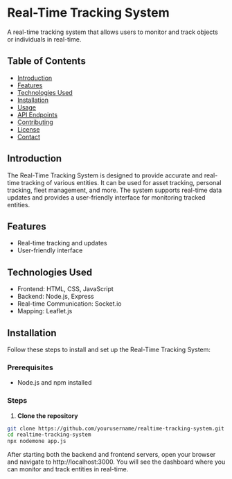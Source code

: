 # Real-Time Tracking System

A real-time tracking system that allows users to monitor and track objects or individuals in real-time.

## Table of Contents

- [Introduction](#introduction)
- [Features](#features)
- [Technologies Used](#technologies-used)
- [Installation](#installation)
- [Usage](#usage)
- [API Endpoints](#api-endpoints)
- [Contributing](#contributing)
- [License](#license)
- [Contact](#contact)

## Introduction

The Real-Time Tracking System is designed to provide accurate and real-time tracking of various entities. It can be used for asset tracking, personal tracking, fleet management, and more. The system supports real-time data updates and provides a user-friendly interface for monitoring tracked entities.

## Features

- Real-time tracking and updates
- User-friendly interface

## Technologies Used

- Frontend: HTML, CSS, JavaScript
- Backend: Node.js, Express
- Real-time Communication: Socket.io
- Mapping: Leaflet.js

## Installation

Follow these steps to install and set up the Real-Time Tracking System:

### Prerequisites

- Node.js and npm installed

### Steps

1. **Clone the repository**

```bash
git clone https://github.com/yourusername/realtime-tracking-system.git
cd realtime-tracking-system
npx nodemone app.js
```

After starting both the backend and frontend servers,
open your browser and navigate to http://localhost:3000. You will see the dashboard where you can monitor and track entities in real-time.
